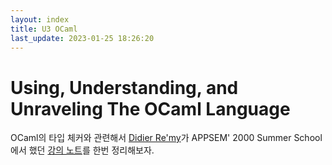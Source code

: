 ```yaml
---
layout: index
title: U3 OCaml
last_update: 2023-01-25 18:26:20
---
```


# Using, Understanding, and Unraveling The OCaml Language

 OCaml의 타입 체커와 관련해서 [Didier
 Re'my](http://cristal.inria.fr/~remy/)가 APPSEM' 2000 Summer
 School에서 했던 [강의
 노트](http://caml.inria.fr/pub/docs/u3-ocaml/index.html)를 한번
 정리해보자.
